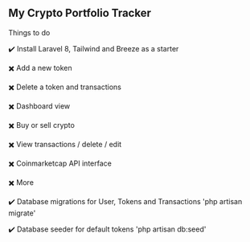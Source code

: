 ## My Crypto Portfolio Tracker

 Things to do

:heavy_check_mark: Install Laravel 8, Tailwind and Breeze as a starter

:heavy_multiplication_x: Add a new token

:heavy_multiplication_x: Delete a token and transactions

:heavy_multiplication_x: Dashboard view

:heavy_multiplication_x: Buy or sell crypto

:heavy_multiplication_x: View transactions / delete / edit

:heavy_multiplication_x: Coinmarketcap API interface

:heavy_multiplication_x: More




:heavy_check_mark: Database migrations for User, Tokens and Transactions 'php artisan migrate'

:heavy_check_mark: Database seeder for default tokens 'php artisan db:seed'


